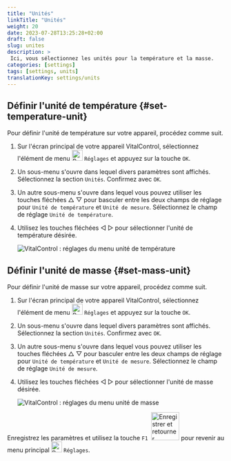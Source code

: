 ```yaml
---
title: "Unités"
linkTitle: "Unités"
weight: 20
date: 2023-07-28T13:25:28+02:00
draft: false
slug: unites
description: >
 Ici, vous sélectionnez les unités pour la température et la masse.
categories: [settings]
tags: [settings, units]
translationKey: settings/units
---
```

## Définir l'unité de température {#set-temperature-unit}

Pour définir l'unité de température sur votre appareil, procédez comme suit.

1. Sur l'écran principal de votre appareil VitalControl, sélectionnez l'élément de menu <img src="/icons/gear.svg" width="25" align="bottom" alt="Paramètres" /> `Réglages` et appuyez sur la touche `OK`.

2. Un sous-menu s'ouvre dans lequel divers paramètres sont affichés. Sélectionnez la section `Unités`. Confirmez avec `OK`.

3. Un autre sous-menu s'ouvre dans lequel vous pouvez utiliser les touches fléchées △ ▽ pour basculer entre les deux champs de réglage pour `Unité de température` et `Unité de mesure`. Sélectionnez le champ de réglage `Unité de température`.

4. Utilisez les touches fléchées ◁ ▷ pour sélectionner l'unité de température désirée.

    ![VitalControl : réglages du menu unité de température](../images/temperature.png "Unité de température")

## Définir l'unité de masse {#set-mass-unit}

Pour définir l'unité de masse sur votre appareil, procédez comme suit.

1. Sur l'écran principal de votre appareil VitalControl, sélectionnez l'élément de menu <img src="/icons/gear.svg" width="25" align="bottom" alt="Paramètres" /> `Réglages` et appuyez sur la touche `OK`.

2. Un sous-menu s'ouvre dans lequel divers paramètres sont affichés. Sélectionnez la section `Unités`. Confirmez avec `OK`.

3. Un autre sous-menu s'ouvre dans lequel vous pouvez utiliser les touches fléchées △ ▽ pour basculer entre les deux champs de réglage pour `Unité de température` et `Unité de mesure`. Sélectionnez le champ de réglage `Unité de mesure`.

4. Utilisez les touches fléchées ◁ ▷ pour sélectionner l'unité de masse désirée.

    ![VitalControl : réglages du menu unité de masse](../images/mass.png "Unité de masse")

Enregistrez les paramètres et utilisez la touche `F1` &nbsp;<img src="/icons/footer/save_exit.svg" width="65" align="bottom" alt="Enregistrer et retourner" /> pour revenir au menu principal <img src="/icons/gear.svg" width="25" align="bottom" alt="Paramètres" /> `Réglages`.
